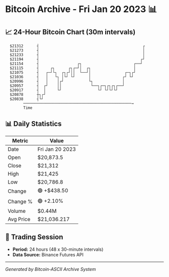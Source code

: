 # Bitcoin Archive - Fri Jan 20 2023 📊

## 📈 24-Hour Bitcoin Chart (30m intervals)

```
  $21312      ┤                                              ┌ 
  $21273      ┤                                              │ 
  $21233      ┤                                              │ 
  $21194      ┤                                             ┌┘ 
  $21154      ┤                 ┌┐                       ┌──┘  
  $21115      ┤     ┌┐      ┌┐┌─┘│  ┌┐                   │     
  $21075      ┤   ┌─┘└┐  ┌┐┌┘││  └──┘│               ┌─┐┌┘     
  $21036      ┤   │   └┐ │└┘ └┘      │              ┌┘ └┘      
  $20996      ┤   │    │┌┘           └┐             │          
  $20957      ┤  ┌┘    ││             └──┐┌─┐┌┐┌┐┌──┘          
  $20917      ┤  │     └┘                └┘ └┘└┘└┘             
  $20878      ┼┐┌┘                                             
  $20838      ┤└┘                                              
        ────────────────────────────────────────────────→
        Time
```

## 📊 Daily Statistics

| Metric | Value |
|--------|-------|
| Date | Fri Jan 20 2023 |
| Open | $20,873.5 |
| Close | $21,312 |
| High | $21,425 |
| Low | $20,786.8 |
| Change | 🟢 +$438.50 |
| Change % | 🟢 +2.10% |
| Volume | $0.44M |
| Avg Price | $21,036.217 |

## 📅 Trading Session

- **Period:** 24 hours (48 x 30-minute intervals)
- **Data Source:** Binance Futures API

---
*Generated by Bitcoin-ASCII Archive System*
